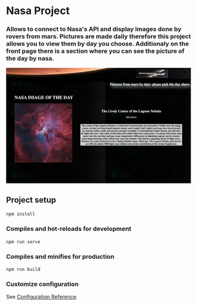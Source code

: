 # Nasa Project

### Allows to connect to Nasa's API and display images done by rovers from mars. Pictures are made daily therefore this project allows you to view them by day you choose. Additionaly on the front page there is a section where you can see the picture of the day by nasa.

![](images/1.png)




## Project setup
```
npm install
```

### Compiles and hot-reloads for development
```
npm run serve
```

### Compiles and minifies for production
```
npm run build
```

### Customize configuration
See [Configuration Reference](https://cli.vuejs.org/config/).
